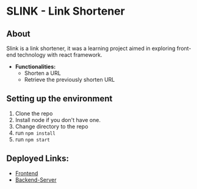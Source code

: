 # SLINK - Link Shortener

## About

Slink is a link shortener, it was a learning project aimed in exploring front-end technology with react framework.

- **Functionalities:**
  - Shorten a URL
  - Retrieve the previously shorten URL

## Setting up the environment

1. Clone the repo
2. Install node if you don't have one.
3. Change directory to the repo
4. run `npm install`
5. run `npm start`

## Deployed Links:

- [Frontend](https://shortenyourlink.netlify.app/)
- [Backend-Server](https://slink-staging.herokuapp.com/)
